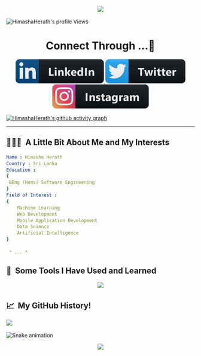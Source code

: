 <p align="center">
  <img src="https://capsule-render.vercel.app/api?type=waving&color=gradient&text=Hello%20Everyone%20👻!&height=100&section=header&animation=fadeIn"/>
</p>

  ![HimashaHerath's profile Views](https://komarev.com/ghpvc/?username=HimashaHerath&style=for-the-badge)
  
<h1 align="center">
   Connect Through ...💬
</h1>
<p align="center">
<a href="https://www.linkedin.com/in/himasha-herath-811218221/">
  <img src="https://github.com/MikeCodesDotNET/ColoredBadges/blob/master/svg/social/linkedin.svg"/>
</a>
<a href="https://twitter.com/himasha_herath">
  <img src="https://github.com/MikeCodesDotNET/ColoredBadges/blob/master/svg/social/twitter.svg"/>
</a>
<a href="https://www.instagram.com/himasha_47__/">
  <img src="https://github.com/MikeCodesDotNET/ColoredBadges/blob/master/svg/social/instagram.svg"/>
</a>
</p>

[![HimashaHerath's github activity graph](https://github-readme-activity-graph.cyclic.app/graph?username=HimashaHerath&custom_title=My%20Contributions&hide_border=true&theme=github-compact)](https://github.com/ashutosh00710/github-readme-activity-graph)

---


<h2> 👨🏻‍💻 &nbsp;A Little Bit About Me and My Interests</h2>

```yaml
Name : Himasha Herath
Country : Sri Lanka 
Education :
{
 BEng (Hons) Software Engineering
}
Field of Interest : 
{
    Machine Learning
    Web Development
    Mobile Application Development
    Data Science
    Artificial Intelligence 
}

 * ... *
```

<h2> 🚀 &nbsp;Some Tools I Have Used and Learned</h2>

<p align="center">
  <a href="https://skillicons.dev">
    <img src="https://skillicons.dev/icons?i=css,figma,flask,github,html,java,py,react,rust,selenium,tensorflow,unity" />
  </a>
</p>

<h2> 📈 &nbsp;My GitHub History!</h2>
<picture>
<source 
  srcset="https://github-readme-stats.vercel.app/api?username=HimashaHerath&show_icons=true&theme=dark"
  media="(prefers-color-scheme: dark)"
/>
<source
  srcset="https://github-readme-stats.vercel.app/api?username=HimashaHerath&show_icons=true"
  media="(prefers-color-scheme: light), (prefers-color-scheme: no-preference)"
/>
<img src="https://github-readme-stats.vercel.app/api?username=HimashaHerath&show_icons=true" />
  
</picture>



![Snake animation](https://github.com/thepiyushmalhotra/thepiyushmalhotra/blob/output/github-contribution-grid-snake.svg)

<p align="center">
  <img src="https://capsule-render.vercel.app/api?type=waving&color=gradient&height=100&section=footer"/>
</p>
